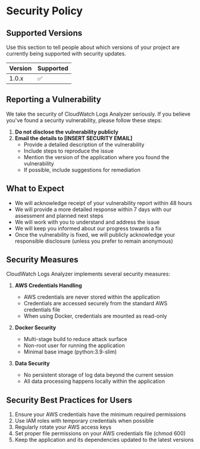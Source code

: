 # Security Policy

## Supported Versions

Use this section to tell people about which versions of your project are currently being supported with security updates.

| Version | Supported          |
| ------- | ------------------ |
| 1.0.x   | :white_check_mark: |

## Reporting a Vulnerability

We take the security of CloudWatch Logs Analyzer seriously. If you believe you've found a security vulnerability, please follow these steps:

1. **Do not disclose the vulnerability publicly**
2. **Email the details to [INSERT SECURITY EMAIL]**
   - Provide a detailed description of the vulnerability
   - Include steps to reproduce the issue
   - Mention the version of the application where you found the vulnerability
   - If possible, include suggestions for remediation

## What to Expect

- We will acknowledge receipt of your vulnerability report within 48 hours
- We will provide a more detailed response within 7 days with our assessment and planned next steps
- We will work with you to understand and address the issue
- We will keep you informed about our progress towards a fix
- Once the vulnerability is fixed, we will publicly acknowledge your responsible disclosure (unless you prefer to remain anonymous)

## Security Measures

CloudWatch Logs Analyzer implements several security measures:

1. **AWS Credentials Handling**
   - AWS credentials are never stored within the application
   - Credentials are accessed securely from the standard AWS credentials file
   - When using Docker, credentials are mounted as read-only

2. **Docker Security**
   - Multi-stage build to reduce attack surface
   - Non-root user for running the application
   - Minimal base image (python:3.9-slim)

3. **Data Security**
   - No persistent storage of log data beyond the current session
   - All data processing happens locally within the application

## Security Best Practices for Users

1. Ensure your AWS credentials have the minimum required permissions
2. Use IAM roles with temporary credentials when possible
3. Regularly rotate your AWS access keys
4. Set proper file permissions on your AWS credentials file (chmod 600)
5. Keep the application and its dependencies updated to the latest versions
